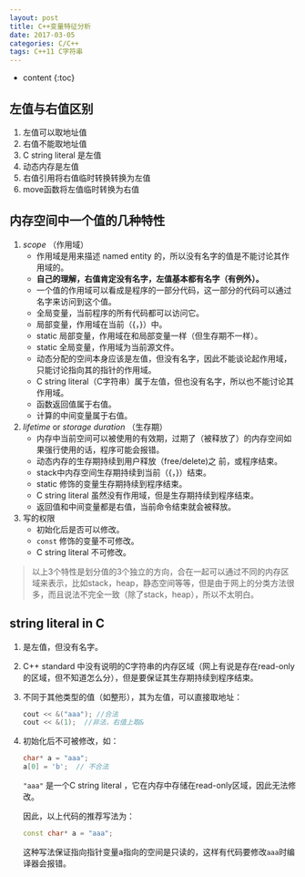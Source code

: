 ```yaml
---
layout: post
title: C++变量特征分析
date: 2017-03-05
categories: C/C++
tags: C++11 C字符串
---
```


* content
{:toc}

## 左值与右值区别

1. 左值可以取地址值
2. 右值不能取地址值
3. C string literal 是左值
4. 动态内存是左值
5. 右值引用将右值临时转换转换为左值
6. move函数将左值临时转换为右值

## 内存空间中一个值的几种特性

1. *scope* （作用域）
   - 作用域是用来描述 named entity 的，所以没有名字的值是不能讨论其作用域的。
   - **自己的理解，右值肯定没有名字，左值基本都有名字（有例外）。**
   - 一个值的作用域可以看成是程序的一部分代码，这一部分的代码可以通过名字来访问到这个值。
   - 全局变量，当前程序的所有代码都可以访问它。
   - 局部变量，作用域在当前（{，}）中。
   - static 局部变量，作用域在和局部变量一样（但生存期不一样）。
   - static 全局变量，作用域为当前源文件。
   - 动态分配的空间本身应该是左值，但没有名字，因此不能谈论起作用域，只能讨论指向其的指针的作用域。
   - C string literal（C字符串）属于左值，但也没有名字，所以也不能讨论其作用域。
   - 函数返回值属于右值。
   - 计算的中间变量属于右值。
2. *lifetime*  or  *storage duration* （生存期）
   - 内存中当前空间可以被使用的有效期，过期了（被释放了）的内存空间如果强行使用的话，程序可能会报错。
   - 动态内存的生存期持续到用户释放（free/delete)之 前，或程序结束。
   - stack中内存空间生存期持续到当前（{，}）结束。
   - static 修饰的变量生存期持续到程序结束。
   - C string literal 虽然没有作用域，但是生存期持续到程序结束。
   - 返回值和中间变量都是右值，当前命令结束就会被释放。
3. 写的权限
   - 初始化后是否可以修改。
   - `const` 修饰的变量不可修改。
   - C string literal 不可修改。

> 以上3个特性是划分值的3个独立的方向，合在一起可以通过不同的内存区域来表示，比如stack，heap，静态空间等等，但是由于网上的分类方法很多，而且说法不完全一致（除了stack，heap），所以不太明白。

## string literal in C

1. 是左值，但没有名字。

2. C++ standard 中没有说明的C字符串的内存区域（网上有说是存在read-only的区域，但不知道怎么分），但是要保证其生存期持续到程序结束。

3. 不同于其他类型的值（如整形），其为左值，可以直接取地址：

   ```c++
   cout << &("aaa"); //合法
   cout << &(1);  //非法，右值上取&
   ```

4. 初始化后不可被修改，如：

   ```c++
   char* a = "aaa";
   a[0] = 'b';  // 不合法
   ```

   `"aaa"` 是一个C string literal ，它在内存中存储在read-only区域，因此无法修改。

   因此，以上代码的推荐写法为：

   ```c++
   const char* a = "aaa";
   ```

   这种写法保证指向指针变量a指向的空间是只读的，这样有代码要修改`aaa`时编译器会报错。
